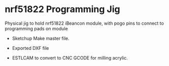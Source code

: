 # nrf51822 Programming Jig

Physical jig to hold nrf51822 iBeancon module, with pogo pins to connect to programming pads on module


* Sketchup Make master file.

* Exported DXF file

* ESTLCAM to convert to CNC GCODE for milling acrylic.
